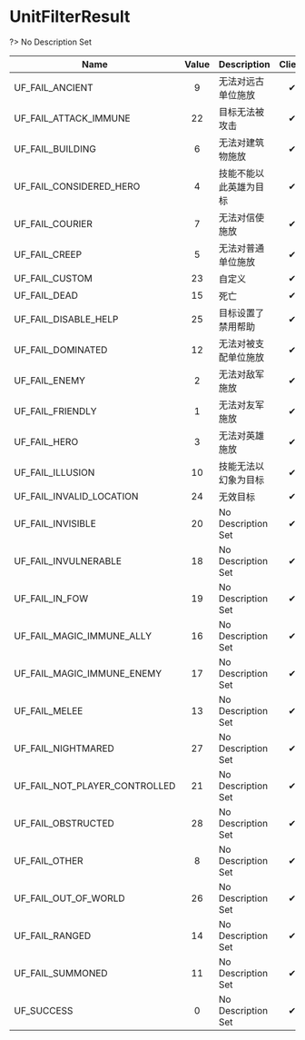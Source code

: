# UnitFilterResult
?> No Description Set

Name|Value|Description|Client
--|:--:|--|:--:
UF_FAIL_ANCIENT|9|无法对远古单位施放|✔
UF_FAIL_ATTACK_IMMUNE|22|目标无法被攻击|✔
UF_FAIL_BUILDING|6|无法对建筑物施放|✔
UF_FAIL_CONSIDERED_HERO|4|技能不能以此英雄为目标|✔
UF_FAIL_COURIER|7|无法对信使施放|✔
UF_FAIL_CREEP|5|无法对普通单位施放|✔
UF_FAIL_CUSTOM|23|自定义|✔
UF_FAIL_DEAD|15|死亡|✔
UF_FAIL_DISABLE_HELP|25|目标设置了禁用帮助|✔
UF_FAIL_DOMINATED|12|无法对被支配单位施放|✔
UF_FAIL_ENEMY|2|无法对敌军施放|✔
UF_FAIL_FRIENDLY|1|无法对友军施放|✔
UF_FAIL_HERO|3|无法对英雄施放|✔
UF_FAIL_ILLUSION|10|技能无法以幻象为目标|✔
UF_FAIL_INVALID_LOCATION|24|无效目标|✔
UF_FAIL_INVISIBLE|20|No Description Set|✔
UF_FAIL_INVULNERABLE|18|No Description Set|✔
UF_FAIL_IN_FOW|19|No Description Set|✔
UF_FAIL_MAGIC_IMMUNE_ALLY|16|No Description Set|✔
UF_FAIL_MAGIC_IMMUNE_ENEMY|17|No Description Set|✔
UF_FAIL_MELEE|13|No Description Set|✔
UF_FAIL_NIGHTMARED|27|No Description Set|✔
UF_FAIL_NOT_PLAYER_CONTROLLED|21|No Description Set|✔
UF_FAIL_OBSTRUCTED|28|No Description Set|✔
UF_FAIL_OTHER|8|No Description Set|✔
UF_FAIL_OUT_OF_WORLD|26|No Description Set|✔
UF_FAIL_RANGED|14|No Description Set|✔
UF_FAIL_SUMMONED|11|No Description Set|✔
UF_SUCCESS|0|No Description Set|✔
